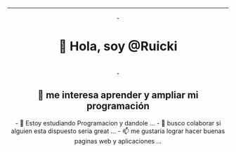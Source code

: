 <center>
<hr = size"5">
- <H1>👋 Hola, soy @Ruicki</h1>
<br>
- <h2>👀 me interesa aprender y ampliar mi programación </h2>
- 🌱 Estoy estudiando Programacion y dandole ...
- 💞️ busco colaborar si alguien esta dispuesto seria great ...
- 📫 me gustaria lograr hacer buenas paginas web y aplicaciones ...
<br>
<hr= size"5">
<center>
<!---
Ruicki/Ruicki is a ✨ special ✨ repository because its `README.md` (this file) appears on your GitHub profile.
You can click the Preview link to take a look at your changes.
--->
